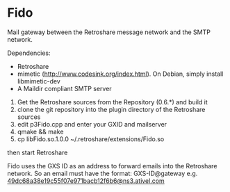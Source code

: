 Fido
====

Mail gateway between the Retroshare message network and the SMTP network.

Dependencies:
* Retroshare
* mimetic (http://www.codesink.org/index.html). On Debian, simply install libmimetic-dev
* A Maildir compliant SMTP server


1. Get the Retroshare sources from the Repository (0.6.*) and build it
2. clone the git repository into the plugin directory of the Retroshare sources
3. edit p3Fido.cpp and enter your GXID and mailserver
4. qmake && make
5. cp libFido.so.1.0.0 ~/.retroshare/extensions/Fido.so

then start Retroshare

Fido uses the GXS ID as an address to forward emails into the Retroshare network. So an email must have the format:
GXS-ID@gateway
e.g.
49dc68a38e19c55f07e971bacb12f6b6@ns3.ativel.com
